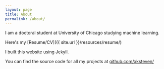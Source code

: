 ```yaml
---
layout: page
title: About
permalink: /about/
---
```


I am a doctoral student at University of Chicago studying machine learning.

Here's my [Resume/CV]({{ site.url }}/resources/resume/)

I built this website using Jekyll.

You can find the source code for all my projects at [github.com/xksteven/](https://github.com/xksteven/)

